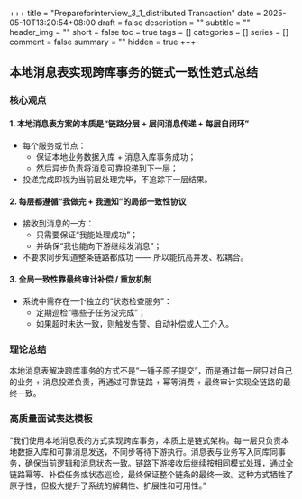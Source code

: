 +++
title = "Prepareforinterview_3_1_distributed Transaction"
date = 2025-05-10T13:20:54+08:00
draft = false
description = ""
subtitle = ""
header_img = ""
short = false
toc = true
tags = []
categories = []
series = []
comment = false
summary = ""
hidden = true
+++

## 本地消息表实现跨库事务的链式一致性范式总结

### 核心观点

#### 1. 本地消息表方案的本质是“链路分层 + 层间消息传递 + 每层自闭环”

- 每个服务或节点：
  - 保证本地业务数据入库 + 消息入库事务成功；
  - 然后异步负责将消息可靠投递到下一层；
- 投递完成即视为当前层处理完毕，不追踪下一层结果。

#### 2. 每层都遵循“我做完 + 我通知”的局部一致性协议

- 接收到消息的一方：
  - 只需要保证“我能处理成功”；
  - 并确保“我也能向下游继续发消息”；
- 不要求同步知道整条链路都成功 —— 所以能抗高并发、松耦合。

#### 3. 全局一致性靠最终审计补偿 / 重放机制

- 系统中需存在一个独立的“状态检查服务”：
  - 定期巡检“哪些子任务没完成”；
  - 如果超时未达一致，则触发告警、自动补偿或人工介入。

### 理论总结

本地消息表解决跨库事务的方式不是“一锤子原子提交”，而是通过每一层只对自己的业务 + 消息投递负责，再通过可靠链路 + 幂等消费 + 最终审计实现全链路的最终一致。

### 高质量面试表达模板

“我们使用本地消息表的方式实现跨库事务，本质上是链式架构。每一层只负责本地数据入库和可靠消息发送，不同步等待下游执行。消息表与业务写入同库同事务，确保当前逻辑和消息状态一致。链路下游接收后继续按相同模式处理，通过全链路幂等、补偿任务或状态巡检，最终保证整个链条的最终一致。这种方式牺牲了原子性，但极大提升了系统的解耦性、扩展性和可用性。”
